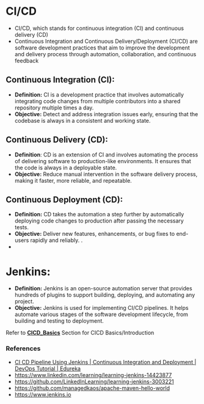 # CI/CD

- CI/CD, which stands for continuous integration (CI) and continuous delivery (CD)
- Continuous Integration and Continuous Delivery/Deployment (CI/CD) are software development practices that aim to improve the development and delivery process through automation, collaboration, and continuous feedback
  
## Continuous Integration (CI):

- **Definition:** CI is a development practice that involves automatically integrating code changes from multiple contributors into a shared repository multiple times a day.
- **Objective:** Detect and address integration issues early, ensuring that the codebase is always in a consistent and working state.

## Continuous Delivery (CD):

- **Definition**: CD is an extension of CI and involves automating the process of delivering software to production-like environments. It ensures that the code is always in a deployable state.
- **Objective:** Reduce manual intervention in the software delivery process, making it faster, more reliable, and repeatable.

## Continuous Deployment (CD):

- **Definition:** CD takes the automation a step further by automatically deploying code changes to production after passing the necessary tests.
- **Objective:** Deliver new features, enhancements, or bug fixes to end-users rapidly and reliably.
  . 
- 

# Jenkins:

- **Definition:** Jenkins is an open-source automation server that provides hundreds of plugins to support building, deploying, and automating any project.
- **Objective:** Jenkins is used for implementing CI/CD pipelines. It helps automate various stages of the software development lifecycle, from building and testing to deployment.

Refer to **[CICD_Basics](https://github.com/im-Rajat/CICD/tree/main/CICD_Basics)** Section for CICD Basics/Introduction

### References

- [CI CD Pipeline Using Jenkins | Continuous Integration and Deployment | DevOps Tutorial | Edureka](https://www.youtube.com/watch?v=m0a2CzgLNsc&ab_channel=edureka%21)
- https://www.linkedin.com/learning/learning-jenkins-14423877
- https://github.com/LinkedInLearning/learning-jenkins-3003221
- https://github.com/managedkaos/apache-maven-hello-world
- https://www.jenkins.io
